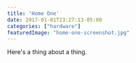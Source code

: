 ```yaml
---
title: 'Home One'
date: 2017-01-01T23:27:13-05:00
categories: ["hardware"]
featuredImage: "home-one-screenshot.jpg"
---
```


Here's a thing about a thing.
